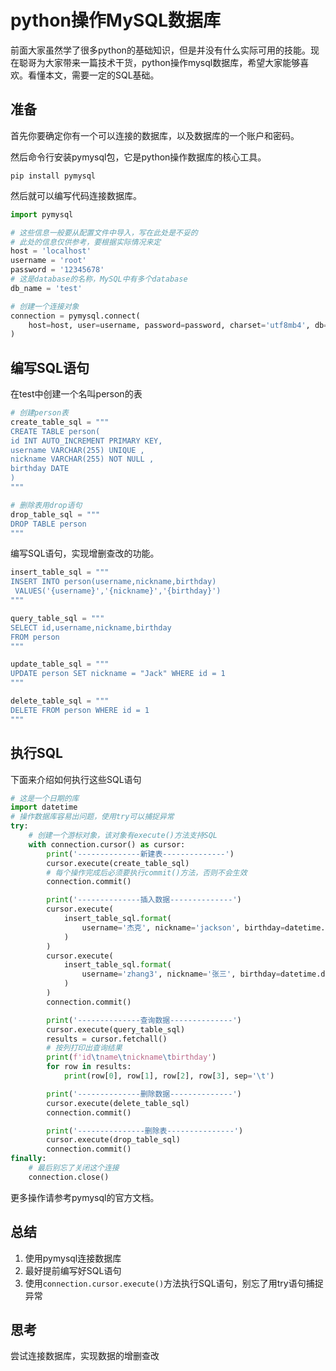 # python操作MySQL数据库

前面大家虽然学了很多python的基础知识，但是并没有什么实际可用的技能。现在聪哥为大家带来一篇技术干货，python操作mysql数据库，希望大家能够喜欢。看懂本文，需要一定的SQL基础。

## 准备

首先你要确定你有一个可以连接的数据库，以及数据库的一个账户和密码。

然后命令行安装pymysql包，它是python操作数据库的核心工具。

```shell
pip install pymysql 
```

然后就可以编写代码连接数据库。

```python
import pymysql

# 这些信息一般要从配置文件中导入，写在此处是不妥的
# 此处的信息仅供参考，要根据实际情况来定
host = 'localhost'
username = 'root'
password = '12345678'
# 这是database的名称，MySQL中有多个database
db_name = 'test'

# 创建一个连接对象
connection = pymysql.connect(
	host=host, user=username, password=password, charset='utf8mb4', db=db_name
)
```

## 编写SQL语句

在test中创建一个名叫person的表

```python
# 创建person表
create_table_sql = """
CREATE TABLE person(
id INT AUTO_INCREMENT PRIMARY KEY,
username VARCHAR(255) UNIQUE ,
nickname VARCHAR(255) NOT NULL ,
birthday DATE
)
"""

# 删除表用drop语句
drop_table_sql = """
DROP TABLE person
"""
```

编写SQL语句，实现增删查改的功能。

```python
insert_table_sql = """
INSERT INTO person(username,nickname,birthday)
 VALUES('{username}','{nickname}','{birthday}')
"""

query_table_sql = """
SELECT id,username,nickname,birthday
FROM person
"""

update_table_sql = """
UPDATE person SET nickname = "Jack" WHERE id = 1
"""

delete_table_sql = """
DELETE FROM person WHERE id = 1
"""
```

## 执行SQL

下面来介绍如何执行这些SQL语句

```python
# 这是一个日期的库
import datetime
# 操作数据库容易出问题，使用try可以捕捉异常
try:
    # 创建一个游标对象，该对象有execute()方法支持SQL
    with connection.cursor() as cursor:
        print('--------------新建表--------------')
        cursor.execute(create_table_sql)
        # 每个操作完成后必须要执行commit()方法，否则不会生效
        connection.commit()

        print('--------------插入数据--------------')
        cursor.execute(
            insert_table_sql.format(
                username='杰克', nickname='jackson', birthday=datetime.date.today()
            )
        )
        cursor.execute(
            insert_table_sql.format(
                username='zhang3', nickname='张三', birthday=datetime.date.today()
            )
        )
        connection.commit()

        print('--------------查询数据--------------')
        cursor.execute(query_table_sql)
        results = cursor.fetchall()
        # 按列打印出查询结果
        print(f'id\tname\tnickname\tbirthday')
        for row in results:
            print(row[0], row[1], row[2], row[3], sep='\t')

        print('--------------删除数据--------------')
        cursor.execute(delete_table_sql)
        connection.commit()

        print('---------------删除表---------------')
        cursor.execute(drop_table_sql)
        connection.commit()
finally:
    # 最后别忘了关闭这个连接
    connection.close()
```

更多操作请参考pymysql的官方文档。

## 总结

1. 使用pymysql连接数据库
2. 最好提前编写好SQL语句
3. 使用`connection.cursor.execute()`方法执行SQL语句，别忘了用try语句捕捉异常

## 思考

尝试连接数据库，实现数据的增删查改

